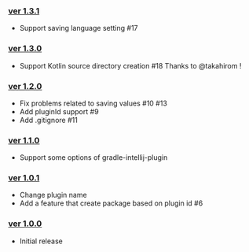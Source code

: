 ### [ver 1.3.1](https://github.com/shiraji/intellij-plugin-with-gradle-wizard/releases/tag/1.3.1)

* Support saving language setting #17

### [ver 1.3.0](https://github.com/shiraji/intellij-plugin-with-gradle-wizard/releases/tag/1.3.0)

* Support Kotlin source directory creation #18 Thanks to @takahirom !

### [ver 1.2.0](https://github.com/shiraji/intellij-plugin-with-gradle-wizard/releases/tag/1.2.0)

* Fix problems related to saving values #10 #13
* Add pluginId support #9
* Add .gitignore #11

### [ver 1.1.0](https://github.com/shiraji/intellij-plugin-with-gradle-wizard/releases/tag/1.1.0)

* Support some options of gradle-intellij-plugin

### [ver 1.0.1](https://github.com/shiraji/intellij-plugin-with-gradle-wizard/releases/tag/1.0.1)

* Change plugin name
* Add a feature that create package based on plugin id #6

### [ver 1.0.0](https://github.com/shiraji/intellij-plugin-with-gradle-wizard/releases/tag/1.0.0)

* Initial release
